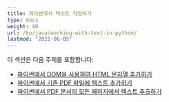 ```yaml
---
title: 파이썬에서 텍스트 작업하기
type: docs
weight: 40
url: /ko/java/working-with-text-in-python/
lastmod: "2021-06-05"
---
```


이 섹션은 다음 주제를 포함합니다:

- [파이썬에서 DOM을 사용하여 HTML 문자열 추가하기](/pdf/ko/java/add-html-string-using-dom-in-python/)
- [파이썬에서 기존 PDF 파일에 텍스트 추가하기](/pdf/ko/java/add-text-to-an-existing-pdf-file-in-python/)
- [파이썬에서 PDF 문서의 모든 페이지에서 텍스트 추출하기](/pdf/ko/java/extract-text-from-all-the-pages-of-a-pdf-document-in-python/)